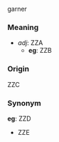 garner
### Meaning
+ _adj_: ZZA
    + __eg__: ZZB

### Origin

ZZC

### Synonym

__eg__: ZZD

+ ZZE


